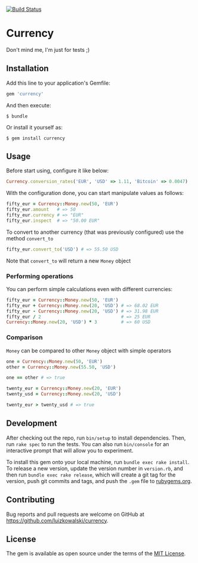 [![Build
Status](https://travis-ci.org/luizkowalski/currency.svg?branch=master)](https://travis-ci.org/luizkowalski/currency)

# Currency

Don't mind me, I'm just for tests ;)

## Installation

Add this line to your application's Gemfile:

```ruby
gem 'currency'
```

And then execute:

    $ bundle

Or install it yourself as:

    $ gem install currency

## Usage

Before start using, configure it like below:

```ruby
Currency.conversion_rates('EUR', 'USD' => 1.11, 'Bitcoin' => 0.0047)
```

With the configuration done, you can start manipulate values as follows:


```ruby
fifty_eur = Currency::Money.new(50, 'EUR')
fifty_eur.amount   # => 50
fifty_eur.currency # => "EUR"
fifty_eur.inspect  # => "50.00 EUR"
```

To convert to another currency (that was previously configured) use the method
`convert_to`

```ruby
fifty_eur.convert_to('USD') # => 55.50 USD
```

Note that `convert_to` will return a new `Money` object


### Performing operations

You can perform simple calculations even with different currencies:

```ruby
fifty_eur = Currency::Money.new(50, 'EUR')
fifty_eur + Currency::Money.new(20, 'USD') # => 68.02 EUR
fifty_eur - Currency::Money.new(20, 'USD') # => 31.98 EUR
fifty_eur / 2                              # => 25 EUR
Currency::Money.new(20, 'USD') * 3         # => 60 USD
```


### Comparison

`Money` can be compared to other `Money` object with simple operators

```ruby
one = Currency::Money.new(50, 'EUR')
other = Currency::Money.new(55.50, 'USD')

one == other # => true

twenty_eur = Currency::Money.new(20, 'EUR')
twenty_usd = Currency::Money.new(20, 'USD')

twenty_eur > twenty_usd # => true
```


## Development

After checking out the repo, run `bin/setup` to install dependencies. Then, run `rake spec` to run the tests. You can also run `bin/console` for an interactive prompt that will allow you to experiment.

To install this gem onto your local machine, run `bundle exec rake install`. To release a new version, update the version number in `version.rb`, and then run `bundle exec rake release`, which will create a git tag for the version, push git commits and tags, and push the `.gem` file to [rubygems.org](https://rubygems.org).

## Contributing

Bug reports and pull requests are welcome on GitHub at
https://github.com/luizkowalski/currency.


## License

The gem is available as open source under the terms of the [MIT License](http://opensource.org/licenses/MIT).
